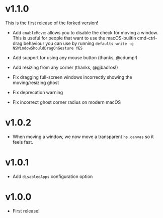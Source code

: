 # v1.1.0

This is the first release of the forked version!

* Add `enableMove`: allows you to disable the check for moving a window.<br>
  This is useful for people that want to use the macOS-builtin cmd-ctrl-drag behaviour
  you can use by running `defaults write -g NSWindowShouldDragOnGesture YES`

* Add support for using any mouse button (thanks, @cdump!)

* Add resizing from any corner (thanks, @gjbadros!)

* Fix dragging full-screen windows incorrectly showing the moving/resizing ghost

* Fix deprecation warning

* Fix incorrect ghost corner radius on modern macOS

# v1.0.2

* When moving a window, we now move a transparent `hs.canvas` so it feels fast.

# v1.0.1

* Add `disabledApps` configuration option

# v1.0.0

* First release!
